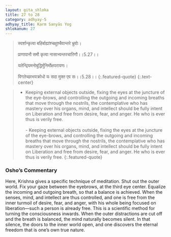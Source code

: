 ```yaml
---
layout: gita_shloka
title: 27 to 28
category: adhyay-5
adhyay_title: Karm Sanyās Yog
shlokanum: 27
---
```


> स्पर्शान्कृत्वा बहिर्बाह्यांश्चक्षुश्चैवान्तरे भ्रुवोः।<br><br>प्राणापानौ समौ कृत्वा नासाभ्यन्तरचारिणौ।।5.27।।<br><br>यतेन्द्रियमनोबुद्धिर्मुनिर्मोक्षपरायणः।<br><br>विगतेच्छाभयक्रोधो यः सदा मुक्त एव सः।।5.28।।
{:.featured-quote} 
{:.text-center}

> - Keeping external objects outside, fixing the eyes at the juncture of the eye-brows, and controlling the outgoing and incoming breaths that move through the nostrils, the contemplative who has mastery over his organs, mind, and intellect should be fully intent on Liberation and free from desire, fear, and anger. He who is ever thus is verily free.<br><br>- Keeping external objects outside, fixing the eyes at the juncture of the eye-brows, and controlling the outgoing and incoming breaths that move through the nostrils, the contemplative who has mastery over his organs, mind, and intellect should be fully intent on Liberation and free from desire, fear, and anger. He who is ever thus is verily free.
{:.featured-quote}

### Osho’s Commentary
Here, Krishna gives a specific technique of meditation.
Shut out the outer world. Fix your gaze between the eyebrows, at the third eye center. Equalize the incoming and outgoing breath, so that a balance is achieved.
When the senses, mind, and intellect are thus controlled, and one is free from the inner turmoil of desire, fear, and anger, with his whole being focused on liberation—such a person is already free.
This is a scientific method for turning the consciousness inwards. When the outer distractions are cut off and the breath is balanced, the mind naturally becomes silent. In that silence, the doors to the inner world open, and one discovers the eternal freedom that is one’s own true nature.
